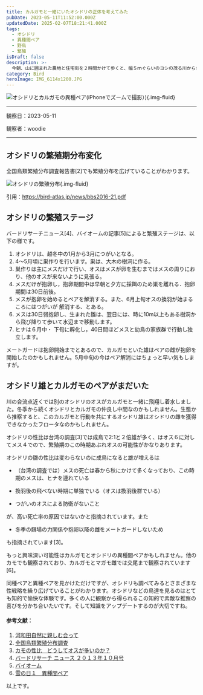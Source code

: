 ```yaml
---
title: カルガモと一緒にいたオシドリの正体を考えてみた
pubDate: 2023-05-11T11:52:00.000Z
updatedDate: 2025-02-07T18:21:41.000Z
tags:
  - オシドリ
  - 異種間ペア
  - 野鳥
  - 繁殖
isDraft: false
description: >-
  今朝、山に囲まれた農地と住宅街を２時間かけて歩くと、幅５ｍぐらいのヨシの茂る川からオシドリが雌雄２羽飛び立ち、近くの杉林に向かいました。ここから５〜６ｋｍ離れたところにオシドリの繁殖地があるのが知られており、繁殖分布を変えたあるいは広げているのかもしれません。この川では冬季にもオシドリがカルガモといるのを何度も観察しているので、留鳥なのは違いないと思われます。4月にも夕方二羽で別の山に入っていくのをみたことがあります。
category: Bird
heroImage: IMG_6114x1200.JPG
---
```


![オシドリとカルガモの異種ペア(iPhoneでズームで撮影）)](https://object-storage.tyo2.conoha.io/v1/nc_938a9d00d6004f1390c354d4a15ef25b/blog-astro-assets/blog-images/445F89785B3240348200FCE84C6B59D7/IMG_6114x1200.JPG){.img-fluid}

---

観察日：2023-05-11

観察者：woodie

---



## オシドリの繁殖期分布変化

全国鳥類繁殖分布調査報告書[2]でも繁殖分布を広げていることがわかります。

![オシドリの繁殖分布](https://object-storage.tyo2.conoha.io/v1/nc_938a9d00d6004f1390c354d4a15ef25b/blog-astro-assets/blog-images/445F89785B3240348200FCE84C6B59D7/OSHIDORI_繁殖分布x1200.png){.img-fluid}

引用：https://bird-atlas.jp/news/bbs2016-21.pdf

## オシドリの繁殖ステージ

バードリサーチニュース[4]、バイオームの記事[5]によると繁殖ステージは、以下の様です。

1. オシドリは、越冬中の1月から3月につがいとなる。
2. 4〜5月頃に巣作りを行います。巣は、大木の樹洞に作る。
3. 巣作りは主にメスだけで行い、オスはメスが卵を生むまではメスの周りにおり、他のオスが来ないように見張る。
4. メスだけが抱卵し，抱卵期間中は早朝と夕方に採餌のため巣を離れる．抱卵期間は30日前後。
5. メスが抱卵を始めるとペアを解消する。また、6月上旬オスの換羽が始まるころにはつがいが 解消する、とある。
6. メスは30日弱抱卵し、生まれた雛は、翌日には、時に10m以上もある樹洞から飛び降りて歩いて水辺まで移動します。
7. ヒナは６月中・ 下旬に孵化し，40日間ほどメスと幼鳥の家族群で行動し独立します。

メートガードは抱卵開始までとあるので、カルガモといた雄はペアの雌が抱卵を開始したのかもしれません。5月中旬の今はペア解消にはちょっと早い気もしますが。



## オシドリ雄とカルガモのペアがまだいた

川の合流点近くでは別のオシドリのオスがカルガモと一緒に飛翔し着水しました。冬季から続くオシドリとカルガモの仲良し中間なのかもしれません。生態から推察すると、このカルガモと行動を共にするオシドリ雄はオシドリの雌を獲得できなかったフロータなのかもしれません。

オシドリの性比は台湾の調査[3]では成鳥で2:1と２倍雄が多く、はオス６に対してメス４でので、繁殖期のこの時期あぶれオスの可能性がかなりあります。

オシドリの雛の性比は変わらないのに成鳥になると雄が増えるは

- （台湾の調査では）メスの死亡は春から秋にかけて多くなっており、この時期のメスは、ヒナを連れている

- 換羽後の飛べない時期に単独でいる（オスは換羽後群でいる）

- つがいのオスによる防衛がないこと

が、高い死亡率の原因ではないかと指摘されています。また

- 冬季の餌場の力関係や抱卵以降の雌をメートガードしないため

も指摘されています[3]。

もっと興味深い可能性はカルガモとオシドリの異種間ペアかもしれません。他のカモでも観察されており、カルガモとマガモ雌では交尾まで観察されています[6]。



同種ペアと異種ペアを見かけただけですが、オシドリも調べてみるとさまざまな性戦略を繰り広げていることがわかります。オシドリなどの鳥達を見るのはとても知的で愉快な体験です。多くの人に観察から得られるこの知的で素敵な推察の喜びを分かち合いたいです。そして知識をアップデートするのが大切ですね。



#### 参考文献：

1. [河和田自然に親しむ会って](http://www.mitene.or.jp/~masaki-t/KAI/KAI.htm)
2. [全国鳥類繁殖分布調査](https://bird-atlas.jp/news/bbs2016-21.pdf)
3. [カモの性比　どうしてオスが多いのか？](https://db3.bird-research.jp/news/fushigi123/#:~:text=%E5%B9%BC%E9%B3%A5%E3%81%AE%E6%80%A7%E6%AF%94%E3%81%AF,%E5%8E%9F%E5%9B%A0%E3%81%AF%E6%8D%95%E9%A3%9F%E3%81%A7%E3%81%97%E3%81%9F%E3%80%82)
4. [バードリサーチ  ニュース ２０１３年１０月号 ](http://www.bird-research.jp/1_newsletter/dl/BRNewsVol10No10.pdf)
5. [バイオーム](https://biome.co.jp/biome_blog_196/)
6. [雪の日１　異種間ペア](http://walkandsee.blog80.fc2.com/blog-entry-333.html)





以上です。
